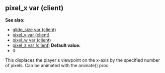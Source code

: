 ## pixel_x var (client)
**See also:**
+   [glide_size var (client)](/ref/client/var/glide_size.md) 
+   [pixel_y var (client)](/ref/client/var/pixel_y.md) 
+   [pixel_w var (client)](/ref/client/var/pixel_w.md) 
+   [pixel_z var (client)](/ref/client/var/pixel_z.md) <!-- -->
**Default value:**
+   0


This displaces the player\'s viewpoint on the x-axis by the
specified number of pixels. Can be animated with the animate() proc.